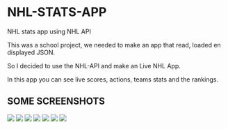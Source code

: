 # NHL-STATS-APP
NHL stats app using NHL API

This was a school project, we needed to make an app that read, loaded en displayed JSON.

So I decided to use the NHL-API and make an Live NHL App. 

In this app you can see live scores, actions, teams stats and the rankings.


## SOME SCREENSHOTS

![](NHL%20APP/screenshots/home.png)
![](NHL%20APP/screenshots/match.png)
![](NHL%20APP/screenshots/no-match.png)
![](NHL%20APP/screenshots/detail.png)
![](NHL%20APP/screenshots/teams.png)
![](NHL%20APP/screenshots/team.png)
![](NHL%20APP/screenshots/standins.png)



